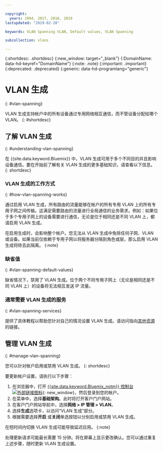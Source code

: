 ```yaml
---

copyright:
  years: 1994, 2017, 2018, 2019
lastupdated: "2019-02-28"

keywords: VLAN Spanning VLAN, Default values, VLAN Spanning

subcollection: vlans

---
```


{:shortdesc: .shortdesc}
{:new_window: target="_blank"}
{:DomainName: data-hd-keyref="DomainName"}
{:note: .note}
{:important: .important}
{:deprecated: .deprecated}
{:generic: data-hd-programlang="generic"}


# VLAN 生成
{: #vlan-spanning}

VLAN 生成支持帐户中的所有设备通过专用网络相互通信，而不管设备分配给哪个 VLAN。
{: #shortdesc}

## 了解 VLAN 生成
{: #understanding-vlan-spanning}


在 {{site.data.keyword.Bluemix}} 中，VLAN 生成可用于多个不同目的并且影响设备通信。要在开始前了解有关 VLAN 生成的更多基础知识，请查看以下信息。
{: shortdesc}

### VLAN 生成的工作方式
{: #how-vlan-spanning-works}

通过启用 VLAN 生成，所有路由的流量能够在帐户的所有专用 VLAN 上的所有专用子网之间传输。这满足需要路由的流量进行全局通信的业务需求。例如：如果位于多个专用子网上的设备需要进行通信，无论是位于相同还是不同 VLAN 上，都请启用 VLAN 生成。

在启用生成时，会影响整个帐户。您无法从 VLAN 生成中免除任何子网、VLAN 或设备。如果当前仅依赖于专用子网以将服务器分隔到角色或层，那么启用 VLAN 生成将除去此隔离。
{:note}

### 缺省值
{: #vlan-spanning-default-values}

缺省情况下，禁用了 VLAN 生成。位于两个不同专用子网上（无论是相同还是不同 VLAN 上）的设备将无法相互发送 IP 流量。

### 通常需要 VLAN 生成的服务
{: #vlan-spanning-services}

提供了具体教程以帮助您针对自己的情况设置 VLAN 生成。请访问指向[其他资源](/docs/infrastructure/vlans?topic=vlans-other-resources-for-vlan-spanning)的链接。


## 管理 VLAN 生成
{: #manage-vlan-spanning}

您可以针对帐户启用或禁用 VLAN 生成。
{: shortdesc}

要更新帐户设置，请执行以下步骤：

  1. 在浏览器中，打开 [{{site.data.keyword.Bluemix_notm}} 控制台 ![外部链接图标](../../icons/launch-glyph.svg "外部链接图标")](https://{DomainName}/){: new_window}，然后登录到您的帐户。
  2. 在菜单中，选择**基础架构**。此时将打开客户门户网站。
  3. 在客户门户网站导航中，选择**网络 > IP 管理 > VLAN**。
  4. 选择**生成**选项卡，以访问“VLAN 生成”部分。
  5. 根据需要选择**开启** 或**关闭**单选按钮以分别启用或禁用 VLAN 生成。

在短时间内切换 VLAN 生成可能导致延迟应用。
{:note}

处理更新请求可能最长需要 15 分钟。将在屏幕上显示更改确认。您可以通过重复上述步骤，随时更新 VLAN 生成设置。

